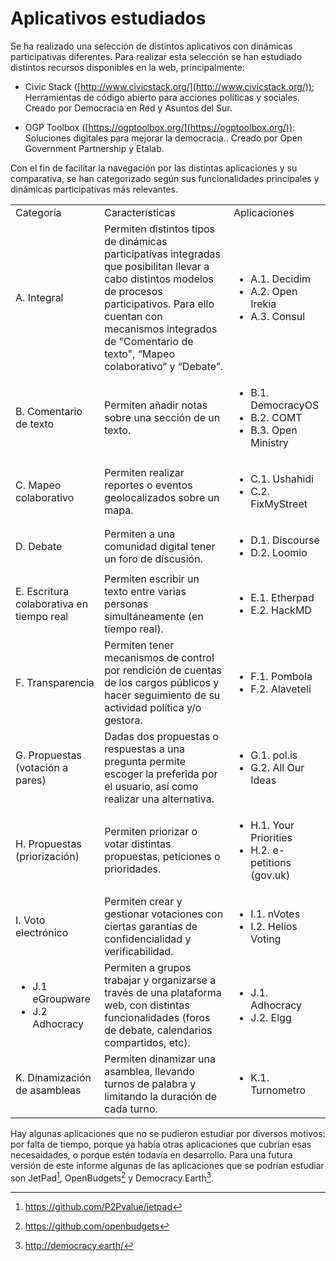 # Aplicativos estudiados

Se ha realizado una selección de distintos aplicativos con dinámicas participativas diferentes. Para realizar esta selección se han estudiado distintos recursos disponibles en la web, principalmente: 

* Civic Stack ([http://www.civicstack.org/](http://www.civicstack.org/)); Herramientas de código abierto para acciones políticas y sociales. Creado por Democracia en Red y Asuntos del Sur. 

* OGP Toolbox ([https://ogptoolbox.org/](https://ogptoolbox.org/)): Soluciones digitales para mejorar la democracia.. Creado por Open Government Partnership y Etalab. 

Con el fin de facilitar la navegación por las distintas aplicaciones y su comparativa, se han categorizado según sus funcionalidades principales y dinámicas participativas más relevantes.

<table>
  <tr>
    <td>Categoría</td>
    <td>Características</td>
    <td>Aplicaciones</td>
  </tr>
  <tr>
    <td>A. Integral</td>
    <td>Permiten distintos tipos de dinámicas participativas integradas que posibilitan llevar a cabo distintos modelos de procesos participativos. Para ello cuentan con mecanismos integrados de "Comentario de texto", “Mapeo colaborativo” y “Debate”.</td>
    <td>
      <ul>
        <li>A.1. Decidim </li>
        <li>A.2. Open Irekia</li>
        <li>A.3. Consul</li>
      </ul>
    </td>
  </tr>
  <tr>
    <td>B. Comentario de texto</td>
    <td>Permiten añadir notas sobre una sección de un texto.</td>
    <td>
      <ul>
        <li>B.1. DemocracyOS</li>
        <li>B.2. COMT</li>
        <li>B.3. Open Ministry</li>
      </ul>
    </td>
  </tr>
  <tr>
    <td>C. Mapeo colaborativo</td>
    <td>Permiten realizar reportes o eventos geolocalizados sobre un mapa. </td>
    <td>
      <ul>
        <li>C.1. Ushahidi</li>
        <li>C.2. FixMyStreet</li>
      </ul>
    </td>
  </tr>
  <tr>
    <td>D. Debate</td>
    <td>Permiten a una comunidad digital tener un foro de discusión. </td>
    <td>
      <ul>
        <li>D.1. Discourse</li>
        <li>D.2. Loomio</li>
      </ul>
    </td>
  </tr>
  <tr>
    <td>E. Escritura colaborativa en tiempo real </td>
    <td>Permiten escribir un texto entre varias personas simultáneamente (en tiempo real). </td>
    <td>
      <ul>
        <li>E.1. Etherpad</li>
        <li>E.2. HackMD</li>
      </ul>
    </td>
  </tr>
  <tr>
    <td>F. Transparencia</td>
    <td>Permiten tener mecanismos de control por rendición de cuentas de los cargos públicos y hacer seguimiento de su actividad política y/o gestora. </td>
    <td>
      <ul>
        <li>F.1. Pombola</li>
        <li>F.2. Alaveteli</li>
      </ul>
    </td>
  </tr>
  <tr>
    <td>G. Propuestas (votación a pares)</td>
    <td>Dadas dos propuestas o respuestas a una pregunta permite escoger la preferida por el usuario, así como realizar una alternativa. </td>
    <td>
      <ul>
        <li>G.1. pol.is</li>
        <li>G.2. All Our Ideas</li>
      </ul>
    </td>
  </tr>
  <tr>
    <td>H. Propuestas (priorización)</td>
    <td>Permiten priorizar o votar distintas propuestas, peticiones o prioridades. </td>
    <td>
      <ul>
        <li>H.1. Your Priorities</li>
        <li>H.2. e-petitions (gov.uk)</li>
      </ul>
    </td>
  </tr>
  <tr>
    <td>I. Voto electrónico</td>
    <td>Permiten crear y gestionar votaciones con ciertas garantías de confidencialidad y verificabilidad. </td>
    <td>
      <ul>
        <li>I.1. nVotes</li>
        <li>I.2. Helios Voting</li>
      </ul>
    </td>
  </tr>
  <tr>
    <td>
      <ul>
        <li>J.1 eGroupware</li>
        <li>J.2 Adhocracy</li>
    </td>
    <td>Permiten a grupos trabajar y organizarse a través de una plataforma web, con distintas funcionalidades (foros de debate, calendarios compartidos, etc). </td>
    <td>
      <ul>
        <li>J.1. Adhocracy</li>
        <li>J.2. Elgg</li>
      </ul>
    </td>
  </tr>
  <tr>
    <td>K. Dinamización de asambleas</td>
    <td>Permiten dinamizar una asamblea, llevando turnos de palabra y limitando la duración de cada turno. </td>
    <td>
      <ul>
        <li>K.1. Turnometro</li>
      </ul>
    </td>
  </tr>
</table>

Hay algunas aplicaciones que no se pudieron estudiar por diversos motivos: por falta de tiempo, porque ya había otras aplicaciones que cubrían esas necesaidades, o porque estén todavía en desarrollo. Para una futura versión de este informe algunas de las aplicaciones que se podrían estudiar son JetPad[^1], OpenBudgets[^2] y Democracy.Earth[^3].

[^1]: https://github.com/P2Pvalue/jetpad
[^2]: https://github.com/openbudgets
[^3]: http://democracy.earth/
